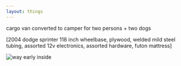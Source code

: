 ```yaml
---
layout: things
---
```


cargo van converted to camper for two persons + two dogs

[2004 dodge sprinter 118 inch wheelbase, plywood, welded mild steel tubing, assorted 12v electronics, assorted hardware, futon mattress]

![way early inside](http://i.imgur.com/b1nxFYEl.jpg)